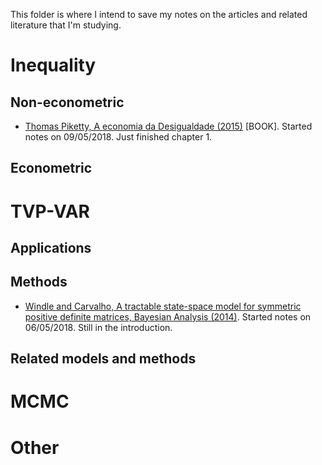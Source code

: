 This folder is where I intend to save my notes on the articles and related literature that I'm studying. 

# Inequality
## Non-econometric
- [Thomas Piketty, A economia da Desigualdade (2015)](https://github.com/aishameriane/msc-economics/blob/master/Thesis/Study/Lit%20Review/Economia%20da%20Desigualdade.md) [BOOK]. Started notes on 09/05/2018. Just finished chapter 1.

## Econometric

# TVP-VAR
## Applications

## Methods
- [Windle and Carvalho, A tractable state-space model for symmetric positive definite matrices, Bayesian Analysis (2014)](https://htmlpreview.github.io/?https://github.com/aishameriane/msc-economics/blob/master/Thesis/Study/Lit%20Review/Windle_e_Carvalho.html). Started notes on 06/05/2018. Still in the introduction.

## Related models and methods

# MCMC

# Other
